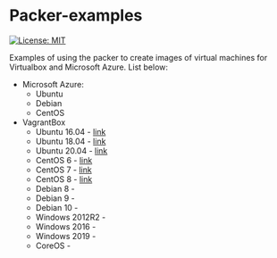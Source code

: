 # Packer-examples
[![License: MIT](https://img.shields.io/badge/License-MIT-yellow.svg)](https://opensource.org/licenses/MIT)

Examples of using the packer to create images of virtual machines for Virtualbox and Microsoft Azure.
List below:

* Microsoft Azure:
  * Ubuntu 
  * Debian
  * CentOS
* VagrantBox
  * Ubuntu 16.04 - [link](https://app.vagrantup.com/mmichal/boxes/ubuntu16_04)
  * Ubuntu 18.04 - [link](https://app.vagrantup.com/mmichal/boxes/ubuntu18_04)
  * Ubuntu 20.04 - [link](https://app.vagrantup.com/mmichal/boxes/ubuntu20_04)
  * CentOS 6 - [link](https://app.vagrantup.com/mmichal/boxes/centos6)
  * CentOS 7 - [link](https://app.vagrantup.com/mmichal/boxes/centos7)
  * CentOS 8 - [link](https://app.vagrantup.com/mmichal/boxes/centos8)
  * Debian 8 -
  * Debian 9 -
  * Debian 10 -
  * Windows 2012R2 -
  * Windows 2016 -
  * Windows 2019 -
  * CoreOS - 
